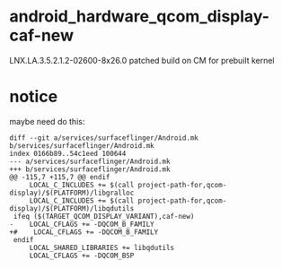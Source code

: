 # android_hardware_qcom_display-caf-new
LNX.LA.3.5.2.1.2-02600-8x26.0 patched build on CM for prebuilt kernel

# notice
maybe need do this:

```
diff --git a/services/surfaceflinger/Android.mk b/services/surfaceflinger/Android.mk
index 0166b89..54c1eed 100644
--- a/services/surfaceflinger/Android.mk
+++ b/services/surfaceflinger/Android.mk
@@ -115,7 +115,7 @@ endif
     LOCAL_C_INCLUDES += $(call project-path-for,qcom-display)/$(PLATFORM)/libgralloc
     LOCAL_C_INCLUDES += $(call project-path-for,qcom-display)/$(PLATFORM)/libqdutils
 ifeq ($(TARGET_QCOM_DISPLAY_VARIANT),caf-new)
-    LOCAL_CFLAGS += -DQCOM_B_FAMILY
+#    LOCAL_CFLAGS += -DQCOM_B_FAMILY
 endif
     LOCAL_SHARED_LIBRARIES += libqdutils
     LOCAL_CFLAGS += -DQCOM_BSP
```

